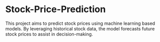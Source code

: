 # Stock-Price-Prediction
This project aims to predict stock prices using machine learning based models. 
By leveraging historical stock data, the model forecasts future stock prices to assist in decision-making.
